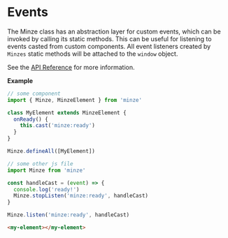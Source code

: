 # Events

The Minze class has an abstraction layer for custom events, which can be invoked by calling its static methods. This can be useful for listening to events casted from custom components. All event listeners created by `Minzes` static methods will be attached to the `window` object.

See the [API Reference](/api/minze.html#cast) for more information.

**Example**

```js
// some component
import { Minze, MinzeElement } from 'minze'

class MyElement extends MinzeElement {
  onReady() {
    this.cast('minze:ready')
  }
}

Minze.defineAll([MyElement])
```

```js
// some other js file
import Minze from 'minze'

const handleCast = (event) => {
  console.log('ready!')
  Minze.stopListen('minze:ready', handleCast)
}

Minze.listen('minze:ready', handleCast)
```

```html
<my-element></my-element>
```
